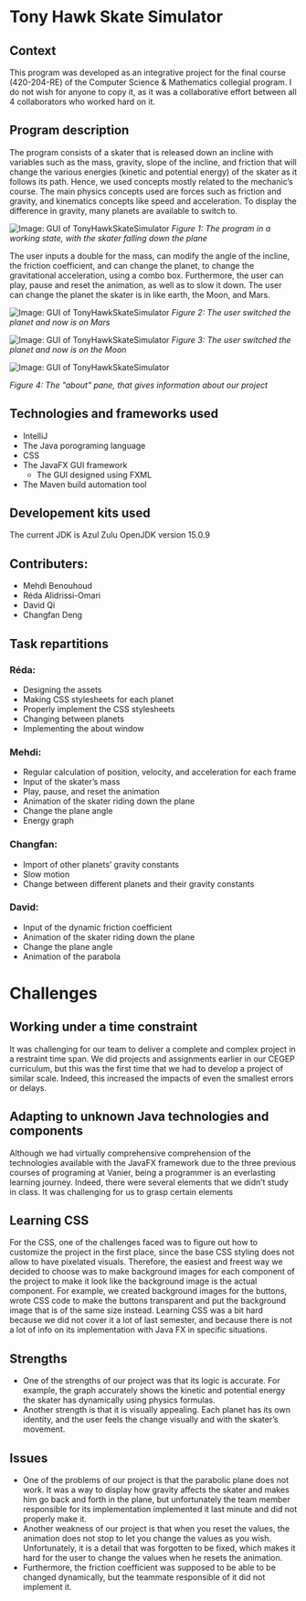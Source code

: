 # Tony Hawk Skate Simulator

## Context

This program was developed as an integrative project for the final course (420-204-RE) of the Computer Science & Mathematics collegial program. I do not wish for anyone to copy it, as it was a collaborative effort between all 4 collaborators who worked hard on it.

## Program description

The program consists of a skater that is released down an incline with variables such as the mass,
gravity, slope of the incline, and friction that will change the various energies (kinetic and potential energy) of the skater as it follows its path. Hence, we used concepts mostly related to
the mechanic’s course. The main physics concepts used are forces such as friction and gravity,
and kinematics concepts like speed and acceleration. To display the difference in gravity, many
planets are available to switch to.

![Image: GUI of TonyHawkSkateSimulator](https://drive.google.com/uc?export=view&id=16EJoFRg-byruXqES6SnnaP_LYxcc2bCb)
*Figure 1: The program in a working state, with the skater falling down the plane*

The user inputs a double for the mass, can modify the angle of the incline, the friction
coefficient, and can change the planet, to change the gravitational acceleration, using a combo
box. Furthermore, the user can play, pause and reset the animation, as well as to slow it down.
The user can change the planet the skater is in like earth, the Moon, and Mars.


![Image: GUI of TonyHawkSkateSimulator](https://i.imgur.com/CE0t0ww.png)
*Figure 2: The user switched the planet and now is on Mars*

![Image: GUI of TonyHawkSkateSimulator](https://i.imgur.com/BMAgSTW.png)
*Figure 3: The user switched the planet and now is on the Moon*

![Image: GUI of TonyHawkSkateSimulator](https://i.imgur.com/o2MJ1kX.png)


*Figure 4: The "about" pane, that gives information about our project*

## Technologies and frameworks used

* IntelliJ
* The Java porograming language
* CSS
* The JavaFX GUI framework
    * The GUI designed using FXML
* The Maven build automation tool

## Developement kits used

The current JDK is Azul Zulu OpenJDK version 15.0.9

## Contributers:
* Mehdi Benouhoud
* Réda Alidrissi-Omari
* David Qi
* Changfan Deng

## Task repartitions

### Réda:
*	Designing the assets 
*	Making CSS stylesheets for each planet
*	Properly implement the CSS stylesheets
*	Changing between planets 
*	Implementing the about window


### Mehdi:
* Regular calculation of position, velocity, and acceleration for each frame
* Input of the skater’s mass
* Play, pause, and reset the animation
* Animation of the skater riding down the plane
* Change the plane angle
* Energy graph 
### Changfan:
* Import of other planets’ gravity constants
* Slow motion
* Change between different planets and their gravity constants
### David:
* Input of the dynamic friction coefficient
* Animation of the skater riding down the plane
* Change the plane angle
* Animation of the parabola

# Challenges

## Working under a time constraint

It was challenging for our team to deliver a complete and complex project in a restraint time span. We did projects and assignments earlier in our CEGEP curriculum, but this was the first time that we had to develop a project of similar scale. Indeed, this increased the impacts of even the smallest errors or delays. 

## Adapting to unknown Java technologies and components

Although we had virtually comprehensive comprehension of the technologies available with the JavaFX framework due to the three previous courses of programing at Vanier, being a programmer is an everlasting learning journey. Indeed, there were several elements that we didn’t study in class. It was challenging for us to grasp certain elements

## Learning CSS 

For the CSS, one of the challenges faced was to figure out how to customize the project in the first place, since the base CSS styling does not allow to have pixelated visuals. Therefore, the easiest and freest way we decided to choose was to make background images for each component of the project to make it look like the background image is the actual component. For example, we created background images for the buttons, wrote CSS code to make the buttons transparent and put the background image that is of the same size instead. Learning CSS was a bit hard because we did not cover it a lot of last semester, and because there is not a lot of info on its implementation with Java FX in specific situations.

## Strengths

* One of the strengths of our project was that its logic is accurate. For example, the graph accurately shows the kinetic and potential energy the skater has dynamically using physics formulas.
* Another strength is that it is visually appealing. Each planet has its own identity, and the user feels the change visually and with the skater’s movement. 

## Issues

* One of the problems of our project is that the parabolic plane does not work. It was a way to display how gravity affects the skater and makes him go back and forth in the plane, but unfortunately the team member responsible for its implementation implemented it last minute and did not properly make it. 
* Another weakness of our project is that when you reset the values, the animation does not stop to let you change the values as you wish. Unfortunately, it is a detail that was forgotten to be fixed, which makes it hard for the user to change the values when he resets the animation. 
* Furthermore, the friction coefficient was supposed to be able to be changed dynamically, but the teammate responsible of it did not implement it.





